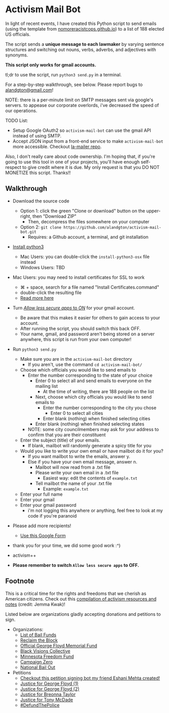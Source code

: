# Activism Mail Bot

In light of recent events, I have created this Python script to send emails (using the template from [nomoreracistcops.github.io](https://nomoreracistcops.github.io/)) to a list of 188 elected US officials.

The script sends a **unique message to each lawmaker** by varying sentence structures and switching out nouns, verbs, adverbs, and adjectives with synonyms.

**This script only works for gmail accounts.** 

tl;dr to use the script,  run `python3 send.py` in a terminal.

For a step-by-step walkthrough, see below. Please report bugs to alandgton@gmail.com!

NOTE: there is a per-minute limit on SMTP messages sent via google's servers. to appease our corporate overlords, i've decreased the speed of our operations.

TODO List:
- Setup Google OAuth2 so `activism-mail-bot` can use the gmail API instead of using SMTP.
- Accept JSON input from a front-end service to make `activism-mail-bot` more accessible. Checkout [la-mailer repo](https://github.com/michaelnyu/la-mailer).

Also, I don't really care about code ownership. I'm hoping that, if you're going to use this tool in one of your projects, you'll have enough self-respect to give credit where it is due. My only request is that you DO NOT MONETIZE this script. Thanks!!

## Walkthrough

- Download the source code
	- Option 1: click the green "Clone or download" button on the upper-right, then "Download ZIP"
		- Then, decompress the files somewhere on your computer
	- Option 2: `git clone https://github.com/alandgton/activism-mail-bot.git`
		- Requires: a Github account, a terminal, and git installation

- [Install python3](https://realpython.com/installing-python/)
	- Mac Users: you can double-click the `install-python3-osx` file instead
	- Windows Users: TBD

- Mac Users: you may need to install certificates for SSL to work
	- ⌘ + space, search for a file named "Install Certificates.command"
	- double-click the resulting file
	- [Read more here](https://stackoverflow.com/questions/52805115/certificate-verify-failed-unable-to-get-local-issuer-certificate)

- Turn [_Allow less secure apps_  to  _ON_](https://myaccount.google.com/lesssecureapps) for your gmail account.
	- Be aware that this makes it easier for others to gain access to your account.
	- After running the script, you should switch this back OFF.
	- Your name, gmail, and password aren't being stored on a server anywhere, this script is run from your own computer!
- Run `python3 send.py`
	- Make sure you are in the `activism-mail-bot` directory
		- If you aren't, use the command `cd activism-mail-bot/`
	- Choose which officials you would like to send emails to
		- Enter the number corresponding to the state of your choice
			- Enter 0 to select all and send emails to everyone on the mailing list
				- At the time of writing, there are 188 people on the list
			- Next, choose which city officials you would like to send emails to
				- Enter the number corresponding to the city you chose
					- Enter 0 to select all cities
				- Enter blank (nothing) when finished selecting cities
			- Enter blank (nothing) when finished selecting states
		- NOTE: some city councilmembers may ask for your address to confirm that you are their constituent
	- Enter the subject (title) of your emails.
		- If blank, mailbot will randomly generate a spicy title for you
	- Would you like to write your own email or have mailbot do it for you?
		- If you want mailbot to write the emails, answer y.
		- Else if you have your own email message, answer n.
			- Mailbot will now read from a .txt file
			- Please write your own email in a .txt file
				- Easiest way: edit the contents of `example.txt`
			- Tell mailbot the name of your .txt file
				- Example: `example.txt`
	- Enter your full name
	- Enter your gmail
	- Enter your gmail password
		- i'm not logging this anywhere or anything, feel free to look at my code if you're paranoid
- Please add more recipients!
	- [Use this Google Form](https://forms.gle/Duy52iF4i5kvyb9K8)
- thank you for your time, we did some good work :^)
- activism++
- **Please remember to switch `Allow less secure apps` to OFF.**

## Footnote

This is a critical time for the rights and freedoms that we cherish as American citizens. Check out this <a href="https://www.notion.so/Activism-Resources-and-Notes-5e095c3bc65845c8993598194bccfc1b" target="_blank">compilation of activism resources and notes</a> (credit: Jemma Kwak)!

Listed below are organizations gladly accepting donations and petitions to sign.
- Organizations:
	- [List of Bail Funds](https://bailfunds.github.io/)
	- [Reclaim the Block](https://www.reclaimtheblock.org/)
	- [Official George Floyd Memorial Fund](https://www.gofundme.com/f/georgefloyd)
	- [Black Visions Collective](https://www.blackvisionsmn.org/)
	- [Minnesota Freedom Fund](https://minnesotafreedomfund.org/)
	- [Campaign Zero](https://www.joincampaignzero.org/)
	- [National Bail Out](http://nationalbailout.org/)
- Petitions
	- [Checkout this petition signing bot my friend Eshani Mehta created!](https://github.com/eshanim/petition-signer?fbclid=IwAR2Fk_KLWN_D19jFysGy_nJm00hnPp4aV1HNnx84aqW1VN-lVJEosSPZGfs)
	- [Justice for George Floyd (1)](https://www.change.org/p/federal-bureau-of-investigation-justice-for-george-floyd)
	- [Justice for George Floyd (2)](https://www.change.org/p/andy-beshear-justice-for-breonna-taylor)
	- [Justice for Breonna Taylor](https://www.change.org/p/andy-beshear-justice-for-breonna-taylor)
	- [Justice for Tony McDade](https://www.change.org/p/black-lives-matter-activists-justice-for-tony-mcdade)
	- [#DefundThePolice](https://blacklivesmatter.com/defundthepolice/)

